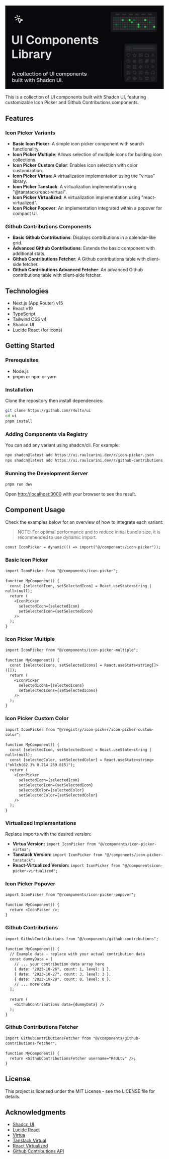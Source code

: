 ![UI Components Library](./public/og-image.png)

This is a collection of UI components built with Shadcn UI, featuring customizable Icon Picker and Github Contributions components.

## Features

### Icon Picker Variants

- **Basic Icon Picker**: A simple icon picker component with search functionality.
- **Icon Picker Multiple**: Allows selection of multiple icons for building icon collections.
- **Icon Picker Custom Color**: Enables icon selection with color customization.
- **Icon Picker Virtua**: A virtualization implementation using the "virtua" library.
- **Icon Picker Tanstack**: A virtualization implementation using "@tanstack/react-virtual".
- **Icon Picker Virtualized**: A virtualization implementation using "react-virtualized".
- **Icon Picker Popover**: An implementation integrated within a popover for compact UI.

### Github Contributions Components

- **Basic Github Contributions**: Displays contributions in a calendar-like grid.
- **Advanced Github Contributions**: Extends the basic component with additional stats.
- **Github Contributions Fetcher**: A Github contributions table with client-side fetcher.
- **Github Contributions Advanced Fetcher**: An advanced Github contributions table with client-side fetcher.

## Technologies

- Next.js (App Router) v15
- React v19
- TypeScript
- Tailwind CSS v4
- Shadcn UI
- Lucide React (for icons)

## Getting Started

### Prerequisites

- Node.js
- pnpm or npm or yarn

### Installation

Clone the repository then install dependencies:

```bash
git clone https://github.com/r4ultv/ui
cd ui
pnpm install
```

### Adding Components via Registry

You can add any variant using shadcn/cli. For example:

```bash
npx shadcn@latest add https://ui.raulcarini.dev/r/icon-picker.json
npx shadcn@latest add https://ui.raulcarini.dev/r/github-contributions.json
```

### Running the Development Server

```bash
pnpm run dev
```

Open [http://localhost:3000](http://localhost:3000) with your browser to see the result.

## Component Usage

Check the examples below for an overview of how to integrate each variant:
> NOTE: For optimal performance and to reduce initial bundle size, it is recommended to use dynamic import.
  ```tsx
  const IconPicker = dynamic(() => import("@/components/icon-picker"));
  ```


### Basic Icon Picker

```tsx
import IconPicker from "@/components/icon-picker";

function MyComponent() {
  const [selectedIcon, setSelectedIcon] = React.useState<string | null>(null);
  return (
    <IconPicker
      selectedIcon={selectedIcon}
      setSelectedIcon={setSelectedIcon}
    />
  );
}
```

### Icon Picker Multiple

```tsx
import IconPicker from "@/components/icon-picker-multiple";

function MyComponent() {
  const [selectedIcons, setSelectedIcons] = React.useState<string[]>([]);
  return (
    <IconPicker
      selectedIcons={selectedIcons}
      setSelectedIcons={setSelectedIcons}
    />
  );
}
```

### Icon Picker Custom Color

```tsx
import IconPicker from "@/registry/icon-picker/icon-picker-custom-color";

function MyComponent() {
  const [selectedIcon, setSelectedIcon] = React.useState<string | null>(null);
  const [selectedColor, setSelectedColor] = React.useState<string>("oklch(62.3% 0.214 259.815)");
  return (
    <IconPicker
      selectedIcon={selectedIcon}
      setSelectedIcon={setSelectedIcon}
      selectedColor={selectedColor}
      setSelectedColor={setSelectedColor}
    />
  );
}
```

### Virtualized Implementations

Replace imports with the desired version:
- **Virtua Version:**
  `import IconPicker from "@/components/icon-picker-virtua";`
- **Tanstack Version:**
  `import IconPicker from "@/components/icon-picker-tanstack";`
- **React-Virtualized Version:**
  `import IconPicker from "@/componentsicon-picker-virtualized";`

### Icon Picker Popover

```tsx
import IconPicker from "@/components/icon-picker-popover";

function MyComponent() {
  return <IconPicker />;
}
```

### Github Contributions

```tsx
import GithubContributions from "@/components/github-contributions";

function MyComponent() {
  // Example data - replace with your actual contribution data
  const dummyData = [
    // ... your contribution data array here
    { date: "2023-10-26", count: 1, level: 1 },
    { date: "2023-10-27", count: 3, level: 3 },
    { date: "2023-10-28", count: 0, level: 0 },
    // ... more data
  ];

  return (
    <GithubContributions data={dummyData} />
  );
}
```

### Github Contributions Fetcher

```tsx
import GithubContributionsFetcher from "@/components/github-contributions-fetcher";

function MyComponent() {
  return <GithubContributionsFetcher username="R4ULtv" />;
}
```

## License

This project is licensed under the MIT License - see the LICENSE file for details.

## Acknowledgments

- [Shadcn UI](https://ui.shadcn.com/)
- [Lucide React](https://lucide.dev/)
- [Virtua](https://github.com/inokawa/virtua)
- [Tanstack Virtual](https://tanstack.com/virtual/latest)
- [React Virtualized](https://github.com/bvaughn/react-virtualized)
- [Github Contributions API](https://github.com/grubersjoe/github-contributions-api)

